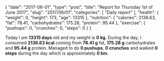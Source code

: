 {
    "date": "2017-06-01",
    "type": "post",
    "title": "Report for Thursday 1st of June 2017",
    "slug": "2017\/06\/01",
    "categories": [
        "Daily report"
    ],
    "health": {
        "weight": 0,
        "height": 173,
        "age": 13315
    },
    "nutrition": {
        "calories": 2136.63,
        "fat": 78.41,
        "carbohydrates": 175.28,
        "protein": 95.44
    },
    "exercise": {
        "pushups": 0,
        "crunches": 0,
        "steps": 0
    }
}

Today I am <strong>13315 days</strong> old and my weight is <strong>0 kg</strong>. During the day, I consumed <strong>2136.63 kcal</strong> coming from <strong>78.41 g</strong> fat, <strong>175.28 g</strong> carbohydrates and <strong>95.44 g</strong> protein. Managed to do <strong>0 pushups</strong>, <strong>0 crunches</strong> and walked <strong>0 steps</strong> during the day which is approximately <strong>0 km</strong>.